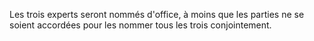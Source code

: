  
 Les trois experts seront nommés d'office, à moins que les parties ne se soient accordées pour les nommer tous les trois conjointement.  

  
